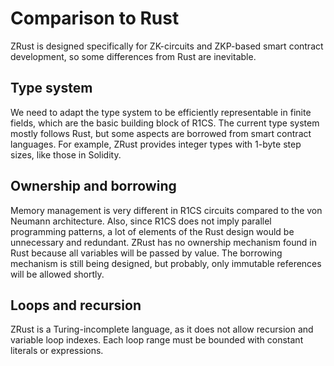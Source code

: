 # Comparison to Rust

ZRust is designed specifically for ZK-circuits and ZKP-based smart contract
development, so some differences from Rust are inevitable.

## Type system

We need to adapt the type system to be efficiently representable in
finite fields, which are the basic building block of R1CS. The current type
system mostly follows Rust, but some aspects are borrowed from smart contract
languages. For example, ZRust provides integer types with 1-byte step sizes,
like those in Solidity.

## Ownership and borrowing

Memory management is very different in R1CS
circuits compared to the von Neumann architecture. Also, since R1CS does not
imply parallel programming patterns, a lot of elements of the Rust design would
be unnecessary and redundant. ZRust has no ownership mechanism found in Rust
because all variables will be passed by value. The borrowing mechanism is still
being designed, but probably, only immutable references will be allowed shortly.

## Loops and recursion

ZRust is a Turing-incomplete language, as it does not allow recursion and
variable loop indexes. Each loop range must be bounded with constant literals
or expressions.
